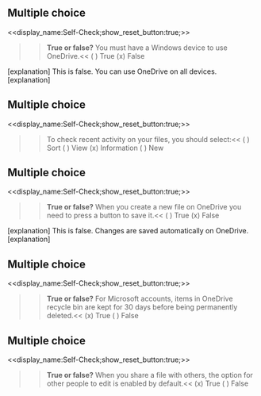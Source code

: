 ## Multiple choice
<<display_name:Self-Check;show_reset_button:true;>>
>><b>True or false?</b> You must have a Windows device to use OneDrive.<<
( ) True
(x) False 

[explanation]
This is false. You can use OneDrive on all devices.
[explanation]

## Multiple choice
<<display_name:Self-Check;show_reset_button:true;>>
>>To check recent activity on your files, you should select:<<
( ) Sort
( ) View
(x) Information
( ) New

## Multiple choice
<<display_name:Self-Check;show_reset_button:true;>>
>><b>True or false?</b> When you create a new file on OneDrive you need to press a button to save it.<<
( ) True
(x) False 

[explanation]
This is false. Changes are saved automatically on OneDrive.
[explanation]

## Multiple choice
<<display_name:Self-Check;show_reset_button:true;>>
>><b>True or false?</b> For Microsoft accounts, items in OneDrive recycle bin are kept for 30 days before being permanently deleted.<<
(x) True
( ) False

## Multiple choice
<<display_name:Self-Check;show_reset_button:true;>>
>><b>True or false?</b> When you share a file with others, the option for other people to edit is enabled by default.<<
(x) True
( ) False

